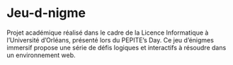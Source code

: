 # Jeu-d-nigme
Projet académique réalisé dans le cadre de la Licence Informatique à l’Université d’Orléans, présenté lors du PEPITE’s Day.   Ce jeu d’énigmes immersif propose une série de défis logiques et interactifs à résoudre dans un environnement web.
